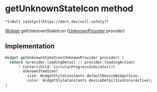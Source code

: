 


# getUnknownStateIcon method




    *[<Null safety>](https://dart.dev/null-safety)*




[Widget](https://api.flutter.dev/flutter/widgets/Widget-class.html) getUnknownStateIcon
([UnknownProvider](../../providers_unknown_provider/UnknownProvider-class.md) provider)








## Implementation

```dart
Widget getUnknownStateIcon(UnknownProvider provider) {
  return (provider.loadingDetail || provider.loadingAction)
      ? Center(child: CircularProgressIndicator())
      : UnknownItemIcon(
          size: WidgetStyleConstants.defaultDeviceWidgetSize,
          color: WidgetStyleConstants.deviceDetailIconColorActive);
}
```








